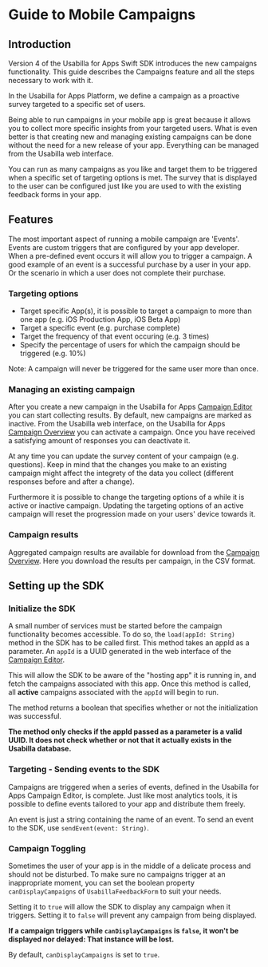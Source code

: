 # Guide to Mobile Campaigns

## Introduction
Version 4 of the Usabilla for Apps Swift SDK introduces the new campaigns functionality.
This guide describes the Campaigns feature and all the steps necessary to work with it.

In the Usabilla for Apps Platform, we define a campaign as a proactive survey targeted to a specific set of users.

Being able to run campaigns in your mobile app is great because it allows you to collect more specific insights from your targeted users. What is even better is that creating new and managing existing campaigns can be done without the need for a new release of your app. Everything can be managed from the Usabilla web interface. 

You can run as many campaigns as you like and target them to be triggered when a specific set of targeting options is met. The survey that is displayed to the user can be configured just like you are used to with the existing feedback forms in your app.

## Features

The most important aspect of running a mobile campaign are 'Events'. Events are custom triggers that are configured by your app developer. When a pre-defined event occurs it will allow you to trigger a campaign. A good example of an event is a successful purchase by a user in your app. Or the scenario in which a user does not complete their purchase.

### Targeting options

- Target specific App(s), it is possible to target a campaign to more than one app (e.g. iOS Production App, iOS Beta App)
- Target a specific event (e.g. purchase complete)
- Target the frequency of that event occuring (e.g. 3 times)
- Specify the percentage of users for which the campaign should be triggered (e.g. 10%)

Note: A campaign will never be triggered for the same user more than once.

### Managing an existing campaign

After you create a new campaign in the Usabilla for Apps [Campaign Editor](https://app.usabilla.com/member/live/apps/campaigns/add) you can start collecting results. By default, new campaigns are marked as inactive. From the Usabilla web interface, on the Usabilla for Apps [Campaign Overview](https://app.usabilla.com/member/#/apps/campaigns/overview/) you can activate a campaign. Once you have received a satisfying amount of responses you can deactivate it.

At any time you can update the survey content of your campaign (e.g. questions). Keep in mind that the changes you make to an existing campaign might affect the integrety of the data you collect (different responses before and after a change).

Furthermore it is possible to change the targeting options of a while it is active or inactive campaign. Updating the targeting options of an active campaign will reset the progression made on your users' device towards it.

### Campaign results 

Aggregated campaign results are available for download from the [Campaign Overview](https://app.usabilla.com/member/#/apps/campaigns/overview/). Here you download the results per campaign, in the CSV format.

## Setting up the SDK

### Initialize the SDK

A small number of services must be started before the campaign functionality becomes accessible.
To do so, the `load(appId: String)` method in the SDK has to be called first.
This method takes an appId as a parameter. An `appId` is a UUID generated in the web interface of the [Campaign Editor](https://app.usabilla.com/member/live/apps/campaigns/add).

This will allow the SDK to be aware of the "hosting app" it is running in, and fetch the campaigns associated with this app.
Once this method is called, all **active** campaigns associated with the `appId` will begin to run.

The method returns a boolean that specifies whether or not the initialization was successful.

**The method only checks if the appId passed as a parameter is a valid UUID. It does not check whether or not that it actually exists in the Usabilla database.**

### Targeting - Sending events to the SDK

Campaigns are triggered when a series of events, defined in the Usabilla for Apps Campaign Editor, is complete.
Just like most analytics tools, it is possible to define events tailored to your app and distribute them freely.

An event is just a string containing the name of an event.
To send an event to the SDK, use `sendEvent(event: String)`.

### Campaign Toggling

Sometimes the user of your app is in the middle of a delicate process and should not be disturbed.
To make sure no campaigns trigger at an inappropriate moment, you can set the boolean property `canDisplayCampaigns` of `UsabillaFeedbackForm` to suit your needs.

Setting it to `true` will allow the SDK to display any campaign when it triggers.
Setting it to `false` will prevent any campaign from being displayed.

**If a campaign triggers while `canDisplayCampaigns` is `false`, it won't be displayed nor delayed: That instance will be lost.**

By default, `canDisplayCampaigns` is set to `true`.
